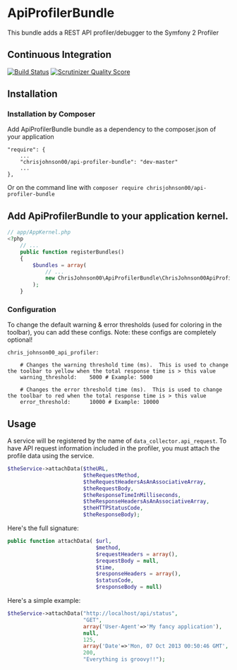 # ApiProfilerBundle

This bundle adds a REST API profiler/debugger to the Symfony 2 Profiler

## Continuous Integration
[![Build Status](https://travis-ci.org/chrisjohnson00/ApiProfilerBundle.png?branch=master)](https://travis-ci.org/chrisjohnson00/ApiProfilerBundle) [![Scrutinizer Quality Score](https://scrutinizer-ci.com/g/chrisjohnson00/ApiProfilerBundle/badges/quality-score.png?s=602c217293de80ff847ee4d88630f3d25e952ed6)](https://scrutinizer-ci.com/g/chrisjohnson00/ApiProfilerBundle/)
## Installation

### Installation by Composer

Add ApiProfilerBundle bundle as a dependency to the composer.json of your application

    "require": {
        ...
        "chrisjohnson00/api-profiler-bundle": "dev-master"
        ...
    },

Or on the command line with
`composer require chrisjohnson00/api-profiler-bundle`

## Add ApiProfilerBundle to your application kernel.

```php
// app/AppKernel.php
<?php
    // ...
    public function registerBundles()
    {
        $bundles = array(
            // ...
            new ChrisJohnson00\ApiProfilerBundle\ChrisJohnson00ApiProfilerBundle(),
        );
    }
```

### Configuration

To change the default warning & error thresholds (used for coloring in the toolbar), you can add these configs.
Note: these configs are completely optional!

    chris_johnson00_api_profiler:

        # Changes the warning threshold time (ms).  This is used to change the toolbar to yellow when the total response time is > this value
        warning_threshold:    5000 # Example: 5000

        # Changes the error threshold time (ms).  This is used to change the toolbar to red when the total response time is > this value
        error_threshold:      10000 # Example: 10000

## Usage

A service will be registered by the name of `data_collector.api_request`.  To have API request information included in the profiler, you must attach the profile data using the service.

```php
$theService->attachData($theURL,
                        $theRequestMethod,
                        $theRequestHeadersAsAnAssociativeArray,
                        $theRequestBody,
                        $theResponseTimeInMilliseconds,
                        $theResponseHeadersAsAnAssociativeArray,
                        $theHTTPStatusCode,
                        $theResponseBody);
```

Here's the full signature:
```php
public function attachData( $url,
                            $method,
                            $requestHeaders = array(),
                            $requestBody = null,
                            $time,
                            $responseHeaders = array(),
                            $statusCode,
                            $responseBody = null)
```

Here's a simple example:
```php
$theService->attachData("http://localhost/api/status",
                        "GET",
                        array('User-Agent'=>'My fancy application'),
                        null,
                        125,
                        array('Date'=>'Mon, 07 Oct 2013 00:50:46 GMT','Server'=>'Apache'),
                        200,
                        "Everything is groovy!!");
```



